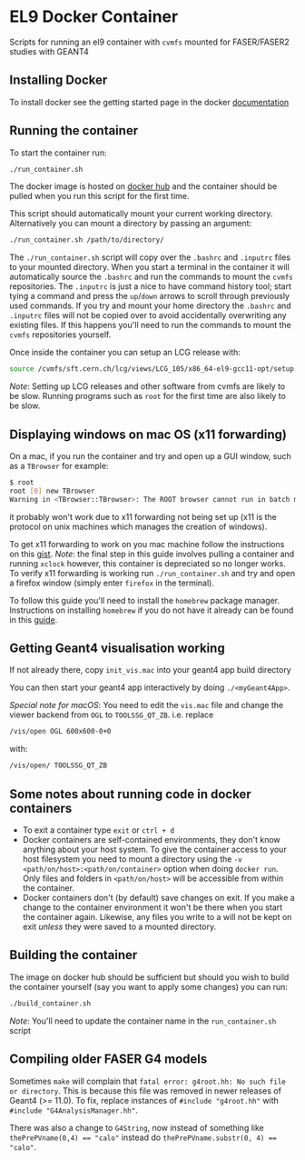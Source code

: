 # EL9 Docker Container

Scripts for running an el9 container with `cvmfs` mounted for FASER/FASER2 studies with GEANT4

## Installing Docker

To install docker see the getting started page in the docker [documentation](https://docs.docker.com/get-started/get-docker/)

## Running the container

To start the container run:

```bash
./run_container.sh
```

The docker image is hosted on [docker hub](https://hub.docker.com/layers/benw22022/faser/el9-cvmfs/images/sha256-e6cffa8f752e192eae60b134dd28fb34682d257e02eed9355d17986c186ae116?context=repo) and the container should be pulled when you run this script for the first time.

This script should automatically mount your current working directory. Alternatively you can mount a directory by passing an argument:

```bash
./run_container.sh /path/to/directory/
```

The `./run_container.sh` script will copy over the `.bashrc` and `.inputrc` files to your mounted directory. When you start a terminal in the container it will automatically source the `.bashrc` and run the commands to mount the `cvmfs` repositories. The `.inputrc` is just a nice to have command history tool; start tying a command and press the `up`/`down` arrows to scroll through previously used commands. If you try and mount your home directory the `.bashrc` and `.inputrc` files will not be copied over to avoid accidentally overwriting any existing files. If this happens you'll need to run the commands to mount the `cvmfs` repositories yourself.
<!-- The commands in the `.bashrc` could also be built into the docker container, but it was decided to put them in the `.bashrc` instead to allow for future customisation without the need to rebuild the container. 
-> Actually it appears that you cannot start the auto mounter when building the container
-->

Once inside the container you can setup an LCG release with:

```bash
source /cvmfs/sft.cern.ch/lcg/views/LCG_105/x86_64-el9-gcc11-opt/setup.sh
```

*Note*: Setting up LCG releases and other software from cvmfs are likely to be slow. Running programs such as `root` for the first time are also likely to be slow.

## Displaying windows on mac OS (x11 forwarding)

On a mac, if you run the container and try and open up a GUI window, such as a `TBrowser` for example:

```bash
$ root 
root [0] new TBrowser
Warning in <TBrowser::TBrowser>: The ROOT browser cannot run in batch mode
```

it probably won't work due to x11 forwarding not being set up (x11 is the protocol on unix machines which manages the creation of windows).

To get x11 forwarding to work on you mac machine follow the instructions on this [gist](https://gist.github.com/sorny/969fe55d85c9b0035b0109a31cbcb088). *Note*: the final step in this guide involves pulling a container and running `xclock` however, this container is depreciated so no longer works. To verify x11 forwarding is working run `./run_container.sh` and try and open a firefox window (simply enter `firefox` in the terminal).

To follow this guide you'll need to install the `homebrew` package manager. Instructions on installing `homebrew` if you do not have it already can be found in this [guide](https://mac.install.guide/homebrew/3).

## Getting Geant4 visualisation working

If not already there, copy `init_vis.mac` into your geant4 app build directory

You can then start your geant4 app interactively by doing `./<myGeant4App>`.

*Special note for macOS*: You need to edit the `vis.mac` file and change the viewer backend from `OGL` to `TOOLSSG_QT_ZB`.
i.e. replace

```bash
/vis/open OGL 600x600-0+0
```

with:

```bash
/vis/open/ TOOLSSG_QT_ZB
```

## Some notes about running code in docker containers

- To exit a container type `exit` or `ctrl + d`
- Docker containers are self-contained environments, they don't know anything about your host system. To give the container access to your host filesystem you need to mount a directory using the `-v <path/on/host>:<path/on/container>` option when doing `docker run`. Only files and folders in `<path/on/host>` will be accessible from within the container.
- Docker containers don't (by default) save changes on exit. If you make a change to the container environment it won't be there when you start the container again. Likewise, any files you write to a will not be kept on exit *unless* they were saved to a mounted directory.

## Building the container

The image on docker hub should be sufficient but should you wish to build the container yourself (say you want to apply some changes) you can run:

```bash
./build_container.sh
```

*Note*: You'll need to update the container name in the `run_container.sh` script

## Compiling older FASER G4 models

Sometimes `make` will complain that `fatal error: g4root.hh: No such file or directory`. This is because this file was removed in newer releases of Geant4 (>= 11.0). To fix, replace instances of `#include "g4root.hh"` with `#include "G4AnalysisManager.hh"`.

There was also a change to `G4String`, now instead of something like `thePrePVname(0,4) == "calo"` instead do `thePrePVname.substr(0, 4) == "calo"`.
